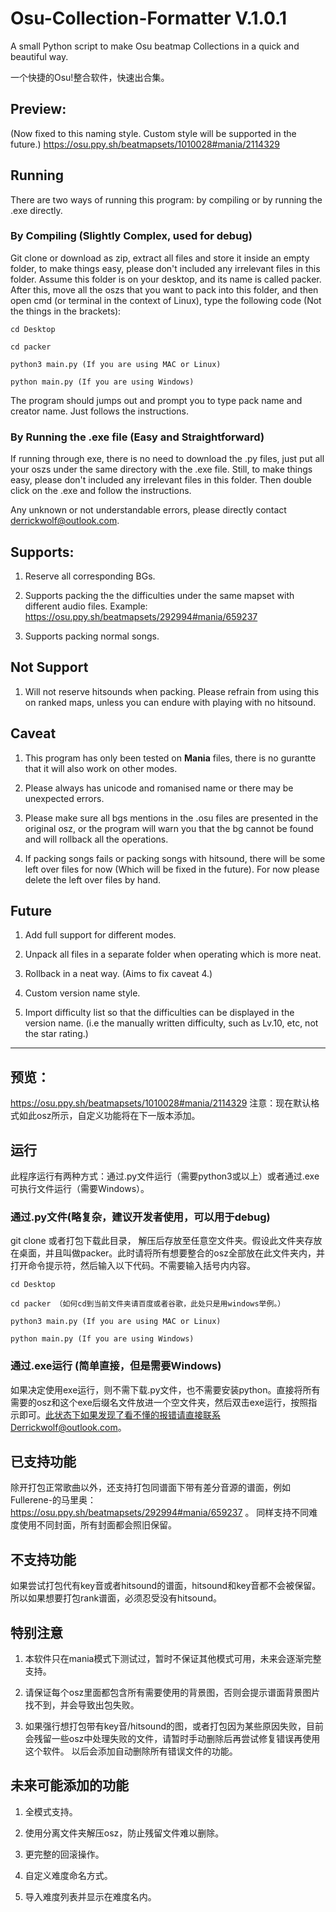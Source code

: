 # Osu-Collection-Formatter V.1.0.1

A small Python script to make Osu beatmap Collections in a quick and beautiful way.

一个快捷的Osu!整合软件，快速出合集。

## Preview: 
(Now fixed to this naming style. Custom style will be supported in the future.)
https://osu.ppy.sh/beatmapsets/1010028#mania/2114329

## Running

There are two ways of running this program: by compiling or by running the .exe directly. 

### By Compiling (Slightly Complex, used for debug)

Git clone or download as zip, extract all files and store it inside an empty folder, to make things easy, please don't included any irrelevant
files in this folder. Assume this folder is on your desktop, and its name is called packer. After this, move all the oszs that you want to pack into this folder, and then open cmd (or terminal in the context of Linux), type the following code
(Not the things in the brackets):

````
cd Desktop

cd packer

python3 main.py (If you are using MAC or Linux)

python main.py (If you are using Windows)

````
The program should jumps out and prompt you to type pack name and creator name. Just follows the instructions.

### By Running the .exe file (Easy and Straightforward)

If running through exe, there is no need to download the .py files, just put all your oszs under the same directory with the .exe file. Still, to make things easy, please don't included any irrelevant files in this folder. Then double click on the .exe and follow the instructions. 

Any unknown or not understandable errors, please directly contact derrickwolf@outlook.com.

## Supports:

  1. Reserve all corresponding BGs.
  
  2. Supports packing the the difficulties under the same mapset with different audio files. Example: https://osu.ppy.sh/beatmapsets/292994#mania/659237
 
  3. Supports packing normal songs.

## Not Support

  1. Will not reserve hitsounds when packing. Please refrain from using this on ranked maps, unless you can endure with playing with no hitsound.

## Caveat

  1. This program has only been tested on **Mania** files, there is no gurantte that it will also work on other modes.
  
  2. Please always has unicode and romanised name or there may be unexpected errors.
  
  3. Please make sure all bgs mentions in the .osu files are presented in the original osz, or the program will warn you that the bg cannot be found and will rollback all the operations.
  
  4. If packing songs fails or packing songs with hitsound, there will be some left over files for now (Which will be fixed in the future). For now please delete the left over files by hand.
  
## Future

  1. Add full support for different modes.
  
  2. Unpack all files in a separate folder when operating which is more neat.
  
  3. Rollback in a neat way. (Aims to fix caveat 4.)
  
  4. Custom version name style.
  
  5. Import difficulty list so that the difficulties can be displayed in the version name. (i.e the manually written difficulty, such as Lv.10, etc, not the star rating.)
  
  --------------------------------------------------------------------------------------------------------------------------------
  
## 预览：
https://osu.ppy.sh/beatmapsets/1010028#mania/2114329
注意：现在默认格式如此osz所示，自定义功能将在下一版本添加。

## 运行
此程序运行有两种方式：通过.py文件运行（需要python3或以上）或者通过.exe可执行文件运行（需要Windows）。

### 通过.py文件(略复杂，建议开发者使用，可以用于debug)
git clone 或者打包下载此目录， 解压后存放至任意空文件夹。假设此文件夹存放在桌面，并且叫做packer。此时请将所有想要整合的osz全部放在此文件夹内，并打开命令提示符，然后输入以下代码。不需要输入括号内内容。

````
cd Desktop 

cd packer （如何cd到当前文件夹请百度或者谷歌，此处只是用windows举例。）

python3 main.py (If you are using MAC or Linux)

python main.py (If you are using Windows)

````

### 通过.exe运行 (简单直接，但是需要Windows)

如果决定使用exe运行，则不需下载.py文件，也不需要安装python。直接将所有需要的osz和这个exe后缀名文件放进一个空文件夹，然后双击exe运行，按照指示即可。此状态下如果发现了看不懂的报错请直接联系Derrickwolf@outlook.com。

## 已支持功能
除开打包正常歌曲以外，还支持打包同谱面下带有差分音源的谱面，例如Fullerene-的马里奥： https://osu.ppy.sh/beatmapsets/292994#mania/659237 。
同样支持不同难度使用不同封面，所有封面都会照旧保留。

## 不支持功能
如果尝试打包代有key音或者hitsound的谱面，hitsound和key音都不会被保留。所以如果想要打包rank谱面，必须忍受没有hitsound。

## 特别注意

1. 本软件只在mania模式下测试过，暂时不保证其他模式可用，未来会逐渐完整支持。

2. 请保证每个osz里面都包含所有需要使用的背景图，否则会提示谱面背景图片找不到，并会导致出包失败。

3. 如果强行想打包带有key音/hitsound的图，或者打包因为某些原因失败，目前会残留一些osz中处理失败的文件，请暂时手动删除后再尝试修复错误再使用这个软件。 以后会添加自动删除所有错误文件的功能。

## 未来可能添加的功能

1. 全模式支持。

2. 使用分离文件夹解压osz，防止残留文件难以删除。

3. 更完整的回滚操作。

4. 自定义难度命名方式。

5. 导入难度列表并显示在难度名内。
